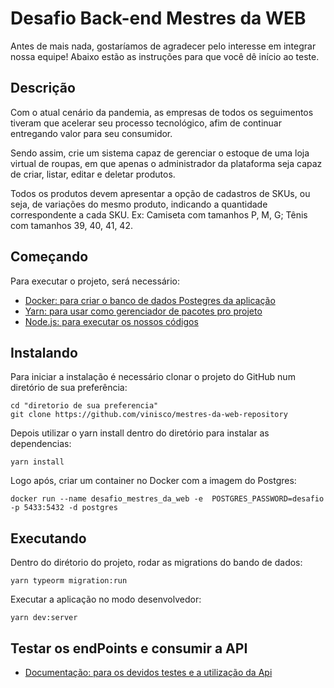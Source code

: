 # Desafio Back-end Mestres da WEB

Antes de mais nada, gostaríamos de agradecer pelo interesse em integrar nossa equipe! Abaixo estão as instruções para que você dê início ao teste.

## Descrição

Com o atual cenário da pandemia, as empresas de todos os seguimentos tiveram que acelerar seu processo tecnológico, afim de continuar entregando valor para seu consumidor.

Sendo assim, crie um sistema capaz de gerenciar o estoque de uma loja virtual de roupas, em que apenas o administrador da plataforma seja capaz de criar, listar, editar e deletar produtos.

Todos os produtos devem apresentar a opção de cadastros de SKUs, ou seja, de variações do mesmo produto, indicando a quantidade correspondente a cada SKU. Ex: Camiseta com tamanhos P, M, G; Tênis com tamanhos 39, 40, 41, 42.

## Começando

Para executar o projeto, será necessário:

- [Docker: para criar o banco de dados Postegres da aplicação](https://www.docker.com/)
- [Yarn: para usar como gerenciador de pacotes pro projeto](https://yarnpkg.com/lang/en/docs/install/)
- [Node.js: para executar os nossos códigos](https://nodejs.org/en/download/)

## Instalando

Para iniciar a instalação é necessário clonar o projeto do GitHub num diretório de sua preferência:

```shell
cd "diretorio de sua preferencia"
git clone https://github.com/vinisco/mestres-da-web-repository
```

Depois utilizar o yarn install dentro do diretório para instalar as dependencias:

```shell
yarn install
```

Logo após, criar um container no Docker com a imagem do Postgres:

```shell
docker run --name desafio_mestres_da_web -e  POSTGRES_PASSWORD=desafio -p 5433:5432 -d postgres
```

## Executando

Dentro do dirétorio do projeto, rodar as migrations do bando de dados:

```shell
yarn typeorm migration:run
```

Executar a aplicação no modo desenvolvedor:

```shell
yarn dev:server
```

## Testar os endPoints e consumir a API

- [Documentação: para os devidos testes e a utilização da Api](https://documenter.getpostman.com/view/11502620/TVmTaZeE/)
